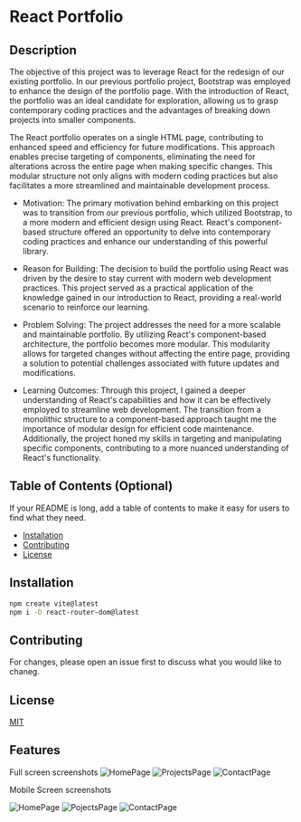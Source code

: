 # React Portfolio

## Description

The objective of this project was to leverage React for the redesign of our existing portfolio. In our previous portfolio project, Bootstrap was employed to enhance the design of the portfolio page. With the introduction of React, the portfolio was an ideal candidate for exploration, allowing us to grasp contemporary coding practices and the advantages of breaking down projects into smaller components.

The React portfolio operates on a single HTML page, contributing to enhanced speed and efficiency for future modifications. This approach enables precise targeting of components, eliminating the need for alterations across the entire page when making specific changes. This modular structure not only aligns with modern coding practices but also facilitates a more streamlined and maintainable development process.

- Motivation:
The primary motivation behind embarking on this project was to transition from our previous portfolio, which utilized Bootstrap, to a more modern and efficient design using React. React's component-based structure offered an opportunity to delve into contemporary coding practices and enhance our understanding of this powerful library.

- Reason for Building:
The decision to build the portfolio using React was driven by the desire to stay current with modern web development practices. This project served as a practical application of the knowledge gained in our introduction to React, providing a real-world scenario to reinforce our learning.

- Problem Solving:
The project addresses the need for a more scalable and maintainable portfolio. By utilizing React's component-based architecture, the portfolio becomes more modular. This modularity allows for targeted changes without affecting the entire page, providing a solution to potential challenges associated with future updates and modifications.

- Learning Outcomes:
Through this project, I gained a deeper understanding of React's capabilities and how it can be effectively employed to streamline web development. The transition from a monolithic structure to a component-based approach taught me the importance of modular design for efficient code maintenance. Additionally, the project honed my skills in targeting and manipulating specific components, contributing to a more nuanced understanding of React's functionality.

## Table of Contents (Optional)

If your README is long, add a table of contents to make it easy for users to find what they need.

- [Installation](#installation)
- [Contributing](#contributing)
- [License](#license)

## Installation

```bash
npm create vite@latest
npm i -D react-router-dom@latest
```



## Contributing
For changes, please open an issue first to discuss what you would like to chaneg. 


## License

[MIT](https://choosealicense.com/licenses/mit/)


## Features
Full screen screenshots
![HomePage](./src/assets/HomePage-fs.png)
![ProjectsPage](./src/assets/projects-cards-fs.png)
![ContactPage](./src/assets/contact-fs.png)

Mobile Screen screenshots

![HomePage](./src/assets/home-sm.png)
![PojectsPage](./src/assets/projects-cards-sm.png)
![ContactPage](./src/assets/contact-sm.png)

